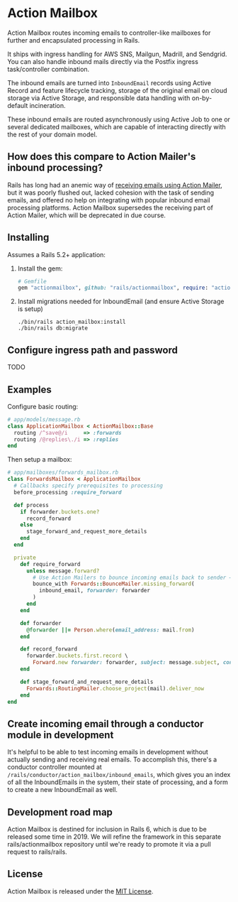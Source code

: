 # Action Mailbox

Action Mailbox routes incoming emails to controller-like mailboxes for further and encapsulated processing in Rails. 

It ships with ingress handling for AWS SNS, Mailgun, Madrill, and Sendgrid. You can also handle inbound mails directly via the Postfix ingress task/controller combination.

The inbound emails are turned into `InboundEmail` records using Active Record and feature lifecycle tracking, storage of the original email on cloud storage via Active Storage, and responsible data handling with on-by-default incineration.

These inbound emails are routed asynchronously using Active Job to one or several dedicated mailboxes, which are capable of interacting directly with the rest of your domain model.


## How does this compare to Action Mailer's inbound processing?

Rails has long had an anemic way of [receiving emails using Action Mailer](https://guides.rubyonrails.org/action_mailer_basics.html#receiving-emails), but it was poorly flushed out, lacked cohesion with the task of sending emails, and offered no help on integrating with popular inbound email processing platforms. Action Mailbox supersedes the receiving part of Action Mailer, which will be deprecated in due course.


## Installing

Assumes a Rails 5.2+ application:

1. Install the gem:

    ```ruby
    # Gemfile
    gem "actionmailbox", github: "rails/actionmailbox", require: "action_mailbox"
    ```
   
1. Install migrations needed for InboundEmail (and ensure Active Storage is setup)

   ```
   ./bin/rails action_mailbox:install
   ./bin/rails db:migrate
   ```

## Configure ingress path and password

TODO

## Examples

Configure basic routing:

```ruby
# app/models/message.rb
class ApplicationMailbox < ActionMailbox::Base
  routing /^save@/i     => :forwards
  routing /@replies\./i => :replies
end
```

Then setup a mailbox:

```ruby
# app/mailboxes/forwards_mailbox.rb
class ForwardsMailbox < ApplicationMailbox
  # Callbacks specify prerequisites to processing
  before_processing :require_forward

  def process
    if forwarder.buckets.one?
      record_forward
    else
      stage_forward_and_request_more_details
    end
  end

  private
    def require_forward
      unless message.forward?
        # Use Action Mailers to bounce incoming emails back to sender – this halts processing
        bounce_with Forwards::BounceMailer.missing_forward(
          inbound_email, forwarder: forwarder
        )
      end
    end

    def forwarder
      @forwarder ||= Person.where(email_address: mail.from)
    end

    def record_forward
      forwarder.buckets.first.record \
        Forward.new forwarder: forwarder, subject: message.subject, content: mail.content
    end

    def stage_forward_and_request_more_details
      Forwards::RoutingMailer.choose_project(mail).deliver_now
    end
end
```


## Create incoming email through a conductor module in development

It's helpful to be able to test incoming emails in development without actually sending and receiving real emails. To accomplish this, there's a conductor controller mounted at `/rails/conductor/action_mailbox/inbound_emails`, which gives you an index of all the InboundEmails in the system, their state of processing, and a form to create a new InboundEmail as well.


## Development road map

Action Mailbox is destined for inclusion in Rails 6, which is due to be released some time in 2019. We will refine the framework in this separate rails/actionmailbox repository until we're ready to promote it via a pull request to rails/rails.

## License

Action Mailbox is released under the [MIT License](https://opensource.org/licenses/MIT).